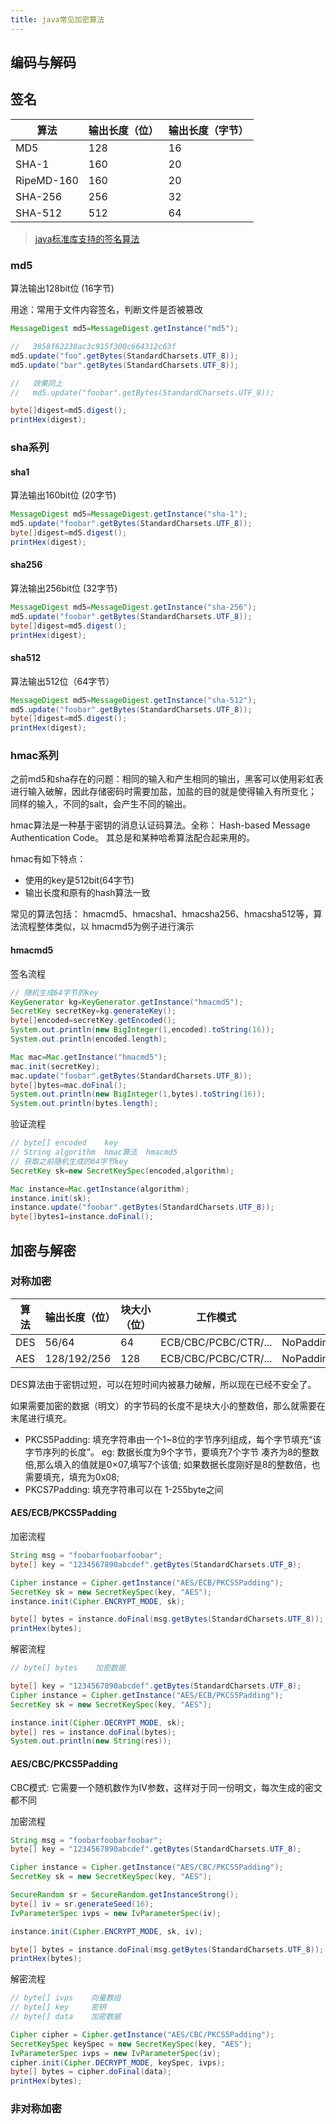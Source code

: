 ```yaml
---
title: java常见加密算法
---
```


## 编码与解码

## 签名

|算法|    输出长度（位）|    输出长度（字节）|
|---|---|---|
|MD5|    128 |    16 |
|SHA-1|    160 |    20 |
|RipeMD-160|    160 |    20 |
| SHA-256|    256 |    32 |
| SHA-512|    512 |    64 |

> [java标准库支持的签名算法](https://docs.oracle.com/en/java/javase/14/docs/specs/security/standard-names.html#messagedigest-algorithms)

### md5

算法输出128bit位 (16字节)

用途：常用于文件内容签名，判断文件是否被篡改

```java
MessageDigest md5=MessageDigest.getInstance("md5");

//   3858f62230ac3c915f300c664312c63f
md5.update("foo".getBytes(StandardCharsets.UTF_8));
md5.update("bar".getBytes(StandardCharsets.UTF_8));

//   效果同上
//   md5.update("foobar".getBytes(StandardCharsets.UTF_8));

byte[]digest=md5.digest();
printHex(digest);
```

### sha系列

#### sha1

算法输出160bit位 (20字节)

```java
MessageDigest md5=MessageDigest.getInstance("sha-1");
md5.update("foobar".getBytes(StandardCharsets.UTF_8));
byte[]digest=md5.digest();
printHex(digest);
```

#### sha256

算法输出256bit位 (32字节)

```java
MessageDigest md5=MessageDigest.getInstance("sha-256");
md5.update("foobar".getBytes(StandardCharsets.UTF_8));
byte[]digest=md5.digest();
printHex(digest);
```

#### sha512

算法输出512位（64字节）

```java
MessageDigest md5=MessageDigest.getInstance("sha-512");
md5.update("foobar".getBytes(StandardCharsets.UTF_8));
byte[]digest=md5.digest();
printHex(digest);
```

### hmac系列

之前md5和sha存在的问题：相同的输入和产生相同的输出，黑客可以使用彩虹表进行输入破解，因此存储密码时需要加盐，加盐的目的就是使得输入有所变化； 同样的输入，不同的salt，会产生不同的输出。

hmac算法是一种基于密钥的消息认证码算法。全称： Hash-based Message Authentication Code。 其总是和某种哈希算法配合起来用的。

hmac有如下特点：

* 使用的key是512bit(64字节)
* 输出长度和原有的hash算法一致

常见的算法包括： hmacmd5、hmacsha1、hmacsha256、hmacsha512等，算法流程整体类似，以 hmacmd5为例子进行演示

#### hmacmd5

签名流程

```java
// 随机生成64字节的key
KeyGenerator kg=KeyGenerator.getInstance("hmacmd5");
SecretKey secretKey=kg.generateKey();
byte[]encoded=secretKey.getEncoded();
System.out.println(new BigInteger(1,encoded).toString(16));
System.out.println(encoded.length);

Mac mac=Mac.getInstance("hmacmd5");
mac.init(secretKey);
mac.update("foobar".getBytes(StandardCharsets.UTF_8));
byte[]bytes=mac.doFinal();
System.out.println(new BigInteger(1,bytes).toString(16));
System.out.println(bytes.length);
```

验证流程

```java
// byte[] encoded    key
// String algorithm  hmac算法  hmacmd5
// 获取之前随机生成的64字节key
SecretKey sk=new SecretKeySpec(encoded,algorithm);

Mac instance=Mac.getInstance(algorithm);
instance.init(sk);
instance.update("foobar".getBytes(StandardCharsets.UTF_8));
byte[]bytes1=instance.doFinal();
```

## 加密与解密

### 对称加密

|算法|    输出长度（位）| 块大小（位）|   工作模式| 填充模式| 
|---|---|---| ---|---|
|DES|56/64| 64|ECB/CBC/PCBC/CTR/...|NoPadding/PKCS5Padding/...|
|AES|    128/192/256| 128|   ECB/CBC/PCBC/CTR/...|    NoPadding/PKCS5Padding/PKCS7Padding/...|

DES算法由于密钥过短，可以在短时间内被暴力破解，所以现在已经不安全了。

如果需要加密的数据（明文）的字节码的长度不是块大小的整数倍，那么就需要在末尾进行填充。

* PKCS5Padding: 填充字符串由一个1~8位的字节序列组成，每个字节填充“该字节序列的长度”。 
  eg: 数据长度为9个字节，要填充7个字节 凑齐为8的整数倍,那么填入的值就是0×07,填写7个该值; 如果数据长度刚好是8的整数倍，也需要填充，填充为0x08;
* PKCS7Padding: 填充字符串可以在 1-255byte之间


#### AES/ECB/PKCS5Padding

加密流程

```java
String msg = "foobarfoobarfoobar";
byte[] key = "1234567890abcdef".getBytes(StandardCharsets.UTF_8);

Cipher instance = Cipher.getInstance("AES/ECB/PKCS5Padding");
SecretKey sk = new SecretKeySpec(key, "AES");
instance.init(Cipher.ENCRYPT_MODE, sk);

byte[] bytes = instance.doFinal(msg.getBytes(StandardCharsets.UTF_8));
printHex(bytes);
```

解密流程

```java
// byte[] bytes    加密数据

byte[] key = "1234567890abcdef".getBytes(StandardCharsets.UTF_8);
Cipher instance = Cipher.getInstance("AES/ECB/PKCS5Padding");
SecretKey sk = new SecretKeySpec(key, "AES");

instance.init(Cipher.DECRYPT_MODE, sk);
byte[] res = instance.doFinal(bytes);
System.out.println(new String(res));
```


#### AES/CBC/PKCS5Padding

CBC模式: 它需要一个随机数作为IV参数，这样对于同一份明文，每次生成的密文都不同

加密流程

```java
String msg = "foobarfoobarfoobar";
byte[] key = "1234567890abcdef".getBytes(StandardCharsets.UTF_8);

Cipher instance = Cipher.getInstance("AES/CBC/PKCS5Padding");
SecretKey sk = new SecretKeySpec(key, "AES");

SecureRandom sr = SecureRandom.getInstanceStrong();
byte[] iv = sr.generateSeed(16);
IvParameterSpec ivps = new IvParameterSpec(iv);

instance.init(Cipher.ENCRYPT_MODE, sk, iv);

byte[] bytes = instance.doFinal(msg.getBytes(StandardCharsets.UTF_8));
printHex(bytes);
```

解密流程

```java
// byte[] ivps    向量数组
// byte[] key     密钥
// byte[] data    加密数据

Cipher cipher = Cipher.getInstance("AES/CBC/PKCS5Padding");
SecretKeySpec keySpec = new SecretKeySpec(key, "AES");
IvParameterSpec ivps = new IvParameterSpec(iv);
cipher.init(Cipher.DECRYPT_MODE, keySpec, ivps);
byte[] bytes = cipher.doFinal(data);
printHex(bytes);
```

### 非对称加密